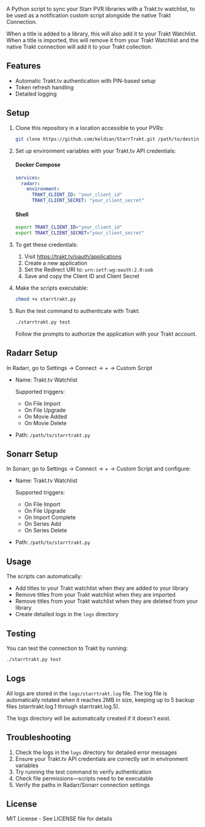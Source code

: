 A Python script to sync your Starr PVR libraries with a Trakt.tv watchlist, to be used as a notification custom
script alongside the native Trakt Connection.

When a title is added to a library, this will also add it to your Trakt Watchlist. When a title is imported, this will
remove it from your Trakt Watchlist and the native Trakt connection will add it to your Trakt collection.

## Features

- Automatic Trakt.tv authentication with PIN-based setup
- Token refresh handling
- Detailed logging

## Setup

1. Clone this repository in a location accessible to your PVRs:

    ```bash
    git clone https://github.com/keldian/StarrTrakt.git /path/to/destination
    ```

1. Set up environment variables with your Trakt.tv API credentials:

   #### Docker Compose

      ```yaml
      services:
        radarr:
          environment:
            TRAKT_CLIENT_ID: "your_client_id"
            TRAKT_CLIENT_SECRET: "your_client_secret"
      ```

   #### Shell

   ```bash
   export TRAKT_CLIENT_ID="your_client_id"
   export TRAKT_CLIENT_SECRET="your_client_secret"
   ```

1. To get these credentials:

    1. Visit https://trakt.tv/oauth/applications
    1. Create a new application
    1. Set the Redirect URI to: `urn:ietf:wg:oauth:2.0:oob`
    1. Save and copy the Client ID and Client Secret

1. Make the scripts executable:
    ```bash
    chmod +x starrtrakt.py
    ```

1. Run the test command to authenticate with Trakt:
    ```bash
    ./starrtrakt.py test
    ```

   Follow the prompts to authorize the application with your Trakt account.

## Radarr Setup

In Radarr, go to Settings → Connect → + → Custom Script

- Name: Trakt.tv Watchlist

  Supported triggers:

    - On File Import
    - On File Upgrade
    - On Movie Added
    - On Movie Delete

- Path: `/path/to/starrtrakt.py`

## Sonarr Setup

In Sonarr, go to Settings → Connect → + → Custom Script and configure:

- Name: Trakt.tv Watchlist

  Supported triggers:

    - On File Import
    - On File Upgrade
    - On Import Complete
    - On Series Add
    - On Series Delete

- Path: `/path/to/starrtrakt.py`

## Usage

The scripts can automatically:

- Add titles to your Trakt watchlist when they are added to your library
- Remove titles from your Trakt watchlist when they are imported
- Remove titles from your Trakt watchlist when they are deleted from your library
- Create detailed logs in the `logs` directory

## Testing

You can test the connection to Trakt by running:

```bash
./starrtrakt.py test
```

## Logs

All logs are stored in the `logs/starrtrakt.log` file. The log file is automatically rotated when it reaches 2MB in size, keeping up to 5 backup files (starrtrakt.log.1 through starrtrakt.log.5).

The logs directory will be automatically created if it doesn't exist.

## Troubleshooting

1. Check the logs in the `logs` directory for detailed error messages
2. Ensure your Trakt.tv API credentials are correctly set in environment variables
3. Try running the test command to verify authentication
4. Check file permissions—scripts need to be executable
5. Verify the paths in Radarr/Sonarr connection settings

## License

MIT License - See LICENSE file for details